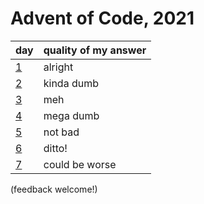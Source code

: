 # Advent of Code, 2021

| day | quality of my answer |
| --- | --- |
| [1](src/days/day1.clj) | alright |
| [2](src/days/day2.clj) | kinda dumb |
| [3](src/days/day3.clj) | meh | 
| [4](src/days/day4.clj) | mega dumb | 
| [5](src/days/day5.clj) | not bad | 
| [6](src/days/day6.clj) | ditto! |
| [7](src/days/day7.clj) | could be worse |

(feedback welcome!)
